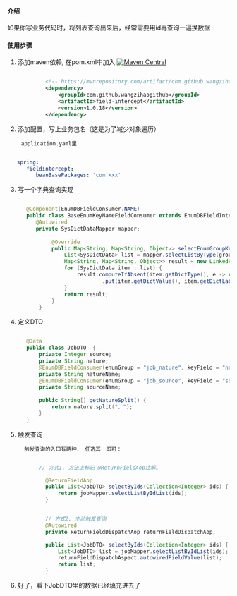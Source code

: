 #### 介绍
如果你写业务代码时，将列表查询出来后，经常需要用id再查询一遍换数据

#### 使用步骤

1.  添加maven依赖, 在pom.xml中加入 [![Maven Central](https://maven-badges.herokuapp.com/maven-central/com.github.wangzihaogithub/field-intercept/badge.svg)](https://search.maven.org/search?q=g:com.github.wangzihaogithub%20AND%20a:field-intercept)


```xml

            <!-- https://mvnrepository.com/artifact/com.github.wangzihaogithub/field-intercept -->
            <dependency>
                <groupId>com.github.wangzihaogithub</groupId>
                <artifactId>field-intercept</artifactId>
                <version>1.0.18</version>
            </dependency>

```

2. 添加配置，写上业务包名（这是为了减少对象遍历）

        application.yaml里

```yaml

   spring:
      fieldintercept:
         beanBasePackages: 'com.xxx'

```

3. 写一个字典查询实现


```java

      @Component(EnumDBFieldConsumer.NAME)
      public class BaseEnumKeyNameFieldConsumer extends EnumDBFieldIntercept<Object> {
         @Autowired
         private SysDictDataMapper mapper;
      
              @Override
              public Map<String, Map<String, Object>> selectEnumGroupKeyValueMap(Set<String> groups, Collection<Object> keys) {
                  List<SysDictData> list = mapper.selectListByType(groups, keys);
                  Map<String, Map<String, Object>> result = new LinkedHashMap<>(groups.size());
                  for (SysDictData item : list) {
                      result.computeIfAbsent(item.getDictType(), e -> new LinkedHashMap<>())
                              .put(item.getDictValue(), item.getDictLabel());
                  }
                  return result;
              }
          }

```

4. 定义DTO


```java

      @Data
      public class JobDTO  {
          private Integer source;
          private String nature;
          @EnumDBFieldConsumer(enumGroup = "job_nature", keyField = "natureSplit")
          private String natureName;
          @EnumDBFieldConsumer(enumGroup = "job_source", keyField = "source")
          private String sourceName;
      
          public String[] getNatureSplit() {
              return nature.split("、");
          }
      }

```

5. 触发查询

         触发查询的入口有两种， 任选其一即可：

```java

          // 方式1. 方法上标记 @ReturnFieldAop注解。

            @ReturnFieldAop
            public List<JobDTO> selectByIds(Collection<Integer> ids) {
                return jobMapper.selectListByIdList(ids);
            }


```

```java

            // 方式2. 主动触发查询
            @Autowired 
            private ReturnFieldDispatchAop returnFieldDispatchAop;

            public List<JobDTO> selectByIds(Collection<Integer> ids) {
                List<JobDTO> list = jobMapper.selectListByIdList(ids);
                returnFieldDispatchAspect.autowiredFieldValue(list);
                return list;
            }

```

6. 好了，看下JobDTO里的数据已经填充进去了